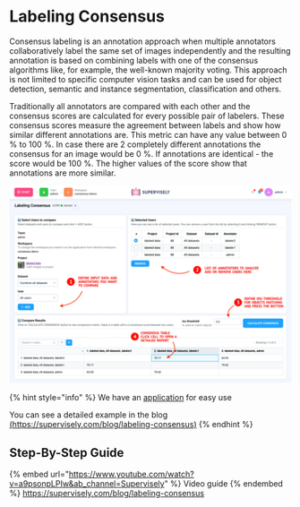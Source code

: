 # Labeling Consensus


Consensus labeling is an annotation approach when multiple annotators collaboratively label the same set of images independently and the resulting annotation is based on combining labels with one of the consensus algorithms like, for example, the well-known majority voting. This approach is not limited to specific computer vision tasks and can be used for object detection, semantic and instance segmentation, classification and others.

Traditionally all annotators are compared with each other and the consensus scores are calculated for every possible pair of labelers. These consensus scores measure the agreement between labels and show how similar different annotations are. This metric can have any value between 0 % to 100 %. In case there are 2 completely different annotations the consensus for an image would be 0 %. If annotations are identical - the score would be 100 %. The higher values of the score show that annotations are more similar.

![](Labeling-Consensus.png)

{% hint style="info" %}
We have an [application](https://ecosystem.supervisely.com/apps/consensus?utm_source=blog) for easy use

You can see a detailed example in the blog
[(https://supervisely.com/blog/labeling-consensus)](https://supervisely.com/blog/labeling-consensus/)
{% endhint %}

## Step-By-Step Guide

{% embed url="https://www.youtube.com/watch?v=a9psonpLPIw&ab_channel=Supervisely" %} Video guide {% endembed %}
https://supervisely.com/blog/labeling-consensus
